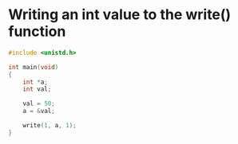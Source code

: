 # Writing an int value to the write() function

```c
#include <unistd.h>

int	main(void) 
{
	int	*a;
	int	val;

	val = 50;
	a = &val;

	write(1, a, 1);
}
```
